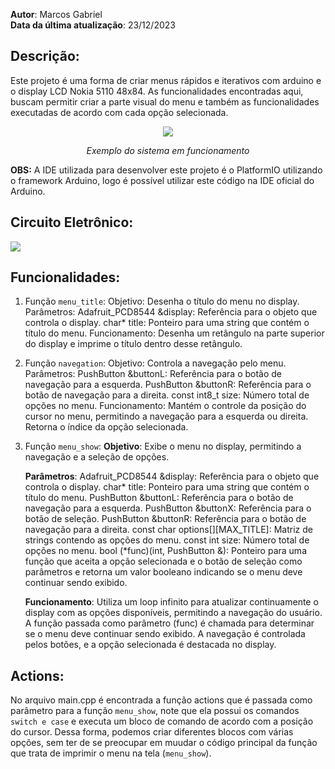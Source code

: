 **Autor**: Marcos Gabriel <br>
**Data da última atualização**: 23/12/2023 

## Descrição:
Este projeto é uma forma de criar menus rápidos e iterativos com arduino e o display LCD Nokia 5110 48x84. As funcionalidades encontradas aqui, buscam permitir criar a parte visual do menu e também as funcionalidades executadas de acordo com cada opção selecionada.

<div align="center">
  <img src="https://cdn.discordapp.com/attachments/1188090257317564516/1188116520627355703/20231223_105023.gif?ex=65995abc&is=6586e5bc&hm=25a83b773540a15301c3f375dd20712aa4bb3f12b0e751d9dc11a08c3cc871c7&">
  <p><i>Exemplo do sistema em funcionamento</i></p>
</div>

**OBS:** A IDE utilizada para desenvolver este projeto é o PlatformIO utilizando o framework Arduino, logo é possível utilizar este código na IDE oficial do Arduino.

## Circuito Eletrônico:
<img src="https://cdn.discordapp.com/attachments/1153711382336909332/1163203943237689404/image.png?ex=653eb917&is=652c4417&hm=aafb61461d30b2c1abee0a6c10e71c59c9cdcf73e34c3c1c1630b3395ad9d880&" />

## Funcionalidades:
1. Função `menu_title`:
    Objetivo: Desenha o título do menu no display.
    Parâmetros:
    Adafruit_PCD8544 &display: Referência para o objeto que controla o display.
    char* title: Ponteiro para uma string que contém o título do menu.
    Funcionamento: Desenha um retângulo na parte superior do display e imprime o título dentro desse retângulo.

2. Função `navegation`:
    Objetivo: Controla a navegação pelo menu.
    Parâmetros:
    PushButton &buttonL: Referência para o botão de navegação para a esquerda.
    PushButton &buttonR: Referência para o botão de navegação para a direita.
    const int8_t size: Número total de opções no menu.
    Funcionamento: Mantém o controle da posição do cursor no menu, permitindo a navegação para a esquerda ou direita. Retorna o índice da opção selecionada.

3. Função `menu_show`:
    **Objetivo**: Exibe o menu no display, permitindo a navegação e a seleção de opções.

    **Parâmetros**:
    Adafruit_PCD8544 &display: Referência para o objeto que controla o display.
    char* title: Ponteiro para uma string que contém o título do menu.
    PushButton &buttonL: Referência para o botão de navegação para a esquerda.
    PushButton &buttonX: Referência para o botão de seleção.
    PushButton &buttonR: Referência para o botão de navegação para a direita.
    const char options[][MAX_TITLE]: Matriz de strings contendo as opções do menu.
    const int size: Número total de opções no menu.
    bool (*func)(int, PushButton &): Ponteiro para uma função que aceita a opção selecionada e o botão de seleção como parâmetros e retorna um valor booleano indicando se o menu deve continuar sendo exibido.

    **Funcionamento**: Utiliza um loop infinito para atualizar continuamente o display com as opções disponíveis, permitindo a navegação do usuário. A função passada como parâmetro (func) é chamada para determinar se o menu deve continuar sendo exibido. A navegação é controlada pelos botões, e a opção selecionada é destacada no display.

## Actions:
No arquivo main.cpp é encontrada a função actions que é passada como parâmetro para a função `menu_show`, note que ela possui os comandos `switch e case` e executa um bloco de comando de acordo com a posição do cursor. Dessa forma, podemos criar diferentes blocos com várias opções, sem ter de se preocupar em muudar o código principal da função que trata de imprimir o menu na tela (`menu_show`).
